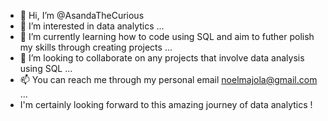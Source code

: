 - 👋 Hi, I’m @AsandaTheCurious
- 👀 I’m interested in data analytics ...
- 🌱 I’m currently learning how to code using SQL and aim to futher polish my skills through creating projects ...
- 💞️ I’m looking to collaborate on  any projects that involve data analysis using SQL ...
- 📫 You can reach me through my personal email noelmajola@gmail.com ...
-    I'm certainly looking forward to this amazing journey of data analytics !

<!---
AsandaTheCurious/AsandaTheCurious is a ✨ special ✨ repository because its `README.md` (this file) appears on your GitHub profile.
You can click the Preview link to take a look at your changes.
--->
